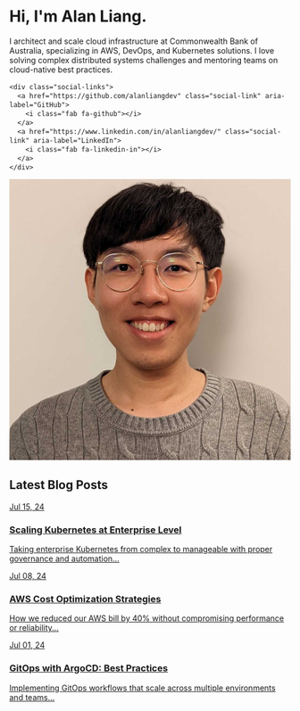 # Hi, I'm Alan Liang.

<div class="hero-section">
  <div class="hero-content">
    <p class="hero-bio">I architect and scale cloud infrastructure at Commonwealth Bank of Australia, specializing in AWS, DevOps, and Kubernetes solutions. I love solving complex distributed systems challenges and mentoring teams on cloud-native best practices.</p>
    
    <div class="social-links">
      <a href="https://github.com/alanliangdev" class="social-link" aria-label="GitHub">
        <i class="fab fa-github"></i>
      </a>
      <a href="https://www.linkedin.com/in/alanliangdev/" class="social-link" aria-label="LinkedIn">
        <i class="fab fa-linkedin-in"></i>
      </a>
    </div>
  </div>
  
  <div class="hero-image">
    <img src="assets/images/profile-photo.jpeg" alt="Alan Liang">
  </div>
</div>

## Latest Blog Posts

<div class="blog-grid">
  <div class="blog-card">
    <a href="blog/2024/07/15/scaling-kubernetes-at-enterprise-level/" class="blog-card-link">
      <div class="blog-card-image kubernetes">
        <div class="blog-card-date">Jul 15, 24</div>
      </div>
      <h3 class="blog-card-title">Scaling Kubernetes at Enterprise Level</h3>
      <p class="blog-card-description">Taking enterprise Kubernetes from complex to manageable with proper governance and automation...</p>
    </a>
  </div>
  
  <div class="blog-card">
    <a href="blog/2024/07/08/aws-cost-optimization-strategies/" class="blog-card-link">
      <div class="blog-card-image aws">
        <div class="blog-card-date">Jul 08, 24</div>
      </div>
      <h3 class="blog-card-title">AWS Cost Optimization Strategies</h3>
      <p class="blog-card-description">How we reduced our AWS bill by 40% without compromising performance or reliability...</p>
    </a>
  </div>
  
  <div class="blog-card">
    <a href="blog/2024/07/01/gitops-with-argocd-best-practices/" class="blog-card-link">
      <div class="blog-card-image gitops">
        <div class="blog-card-date">Jul 01, 24</div>
      </div>
      <h3 class="blog-card-title">GitOps with ArgoCD: Best Practices</h3>
      <p class="blog-card-description">Implementing GitOps workflows that scale across multiple environments and teams...</p>
    </a>
  </div>
</div>
